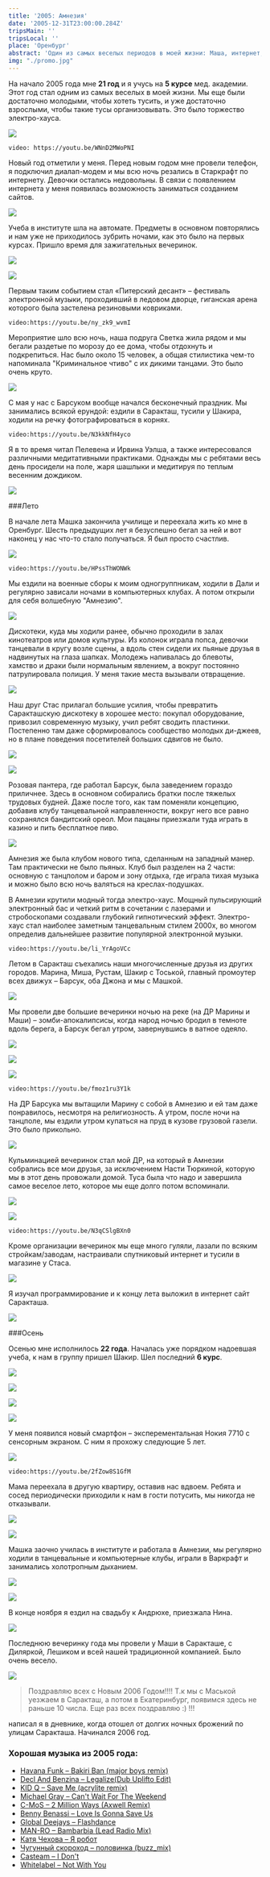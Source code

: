 ```yaml
---
title: '2005: Амнезия'
date: '2005-12-31T23:00:00.284Z'
tripsMain: ''
tripsLocal: ''
place: 'Оренбург'
abstract: 'Один из самых веселых периодов в моей жизни: Маша, интернет, хорошая музыка и отличные вечеринки.'
img: "./promo.jpg"
---
```


На начало 2005 года мне **21 год** и я учусь на **5 курсе** мед. академии. Этот год стал одним из самых веселых в моей жизни. Мы еще были достаточно молодыми, чтобы хотеть тусить, и уже достаточно взрослыми, чтобы такие тусы организовывать. Это было торжество электро-хауса.

![](m/badger-2mix.jpg)

`video: https://youtu.be/WNnD2MWoPNI`

Новый год отметили у меня. Перед новым годом мне провели телефон, я подключил диалап-модем и мы всю ночь резались в Старкрафт по интернету. Девочки остались недовольны. В связи с появлением интернета у меня появилась возможность заниматься созданием сайтов.

![](m/2005-01-04-v.jpg)

Учеба в институте шла на автомате. Предметы в основном повторялись и нам уже не приходилось зубрить ночами, как это было на первых курсах. Пришло время для зажигательных вечеринок.

![](m/2005-02-15-v.jpg)

![](m/2005-02-12-v.jpg)

Первым таким событием стал «Питерский десант» &ndash; фестиваль электронной музыки, проходивший в ледовом дворце, гиганская арена которого была застелена резиновыми ковриками.

`video:https://youtu.be/ny_zk9_wvmI`

Мероприятие шло всю ночь, наша подруга Светка жила рядом и мы бегали раздетые по морозу до ее дома, чтобы отдохнуть и подкрепиться. Нас было около 15 человек, а общая стилистика чем-то напоминала "Криминальное чтиво" с их дикими танцами. Это было очень круто.

![](m/sveta-osen.jpg)

С мая у нас с Барсуком вообще начался бесконечный праздник. Мы занимались всякой ерундой: ездили в Саракташ, тусили у Шакира, ходили на речку фотографироваться в корнях. 

`video:https://youtu.be/N3kkNfH4yco`

Я в то время читал Пелевена и Ирвина Уэлша, а также интересовался различными медитативными практиками. Однажды мы с ребятами весь день просидели на поле, жаря шашлыки и медитируя по теплым весенним дождиком. 

![](m/2005-02-06-v.jpg)

###Лето

В начале лета Машка закончила училище и переехала жить ко мне в Оренбург. Шесть предыдущих лет я безуспешно бегал за ней и вот наконец у нас что-то стало получаться. Я был просто счастлив. 

![](m/2005-03-02-v1.jpg)

`video:https://youtu.be/HPssThWONWk`

Мы ездили на военные сборы к моим одногруппникам, ходили в Дали и регулярно зависали ночами в компьютерных клубах. А потом открыли для себя волшебную "Амнезию". 

![](m/2005-03-04.JPG)

Дискотеки, куда мы ходили ранее, обычно проходили в залах кинотеатров или домов культуры. Из колонок играла попса, девочки танцевали в кругу возле сцены, а вдоль стен сидели их пьяные друзья в надвинутых на глаза шапках. Молодежь напивалась до блевоты, хамство и драки были нормальным явлением, а вокруг постоянно патрулировала полиция. У меня такие места вызывали отвращение. 

![](dop/disco.jpg)

Наш друг Стас прилагал большие усилия, чтобы превратить Саракташскую дискотеку в хорошее место: покупал оборудование, привозил современную музыку, учил ребят сводить пластинки. Постепенно там даже сформировалось сообщество молодых ди-джеев, но в плане поведения посетителей больших сдвигов не было.

![](dop/2009-01-IMG_2147.jpg)

![](m/2005-03-12-m.jpg)

Розовая пантера, где работал Барсук, была заведением гораздо приличнее. Здесь в основном собирались братки после тяжелых трудовых будней. Даже после того, как там поменяли концепцию, добавив клубу танцевальной направленности, вокруг него все равно сохранялся бандитский ореол. Мои пацаны приезжали туда играть в казино и пить бесплатное пиво.

![](dop/2005-04-017.jpg)

Амнезия же была клубом нового типа, сделанным на западный манер. Там практически не было пьяных. Клуб был разделен на 2 части: основную с танцполом и баром и зону отдыха, где играла тихая музыка и можно было всю ночь валяться на креслах-подушках. 

В Амнезии крутили модный тогда электро-хаус. Мощный пульсирующий электронный бас и четкий ритм в сочетании с лазерами и стробоскопами создавали глубокий гипнотический эффект. Электро-хаус стал наиболее заметным танцевальным стилем 2000х, во многом определив дальнейшее развитие популярной электронной музыки.

`video:https://youtu.be/li_YrAgoVCc`

Летом в Саракташ съехались наши многочисленные друзья из других городов. Марина, Миша, Рустам, Шакир с Тоськой, главный промоутер всех движух – Барсук, оба Джона и мы с Машкой.

![](m/2005-03-03-v.jpg)

Мы провели две большие вечеринки ночью на реке (на ДР Марины и Маши) – зомби-апокалипсисы, когда народ ночью бродил в темноте вдоль берега, а Барсук бегал утром, завернувшись в ватное одеяло.

![](m/2005-03-22-.jpg)

![](m/2005-03-23-v2.jpg)

![](m/2005-03-25.jpg)

`video:https://youtu.be/fmoz1ru3Y1k`

На ДР Барсука мы вытащили Марину с собой в Амнезию и ей там даже понравилось, несмотря на религиозность. А утром, после ночи на танцполе, мы ездили утром купаться на пруд в кузове грузовой газели. Это было прикольно.

![](m/2005-03-03-mar.jpg)

Кульминацией вечеринок стал мой ДР, на который в Амнезии собрались все мои друзья, за исключением Насти Тюркиной, которую мы в этот день провожали домой. Туса была что надо и завершила самое веселое лето, которое мы еще долго потом вспоминали.

![](m/2005-03-05-v.jpg)

![](m/2005-03-17-v.jpg)

`video:https://youtu.be/N3qCSlgBXn0`

Кроме организации вечеринок мы еще много гуляли, лазали по всяким стройкам/заводам, настраивали спутниковый интернет и тусили в магазине у Стаса. 

![](m/2005-03-26.jpg)

Я изучал программирование и к концу лета выложил в интернет сайт Саракташа.

![](m/saraktash.ru2005.jpg)

###Осень

Осенью мне исполнилось **22 года**. Началась уже порядком надоевшая учеба, к нам в группу пришел Шакир. Шел последний **6 курс**.

![](m/2005-04-orgma-08-v.jpg)

![](m/2005-04-orgma-14-m.jpg)

![](m/2005-04-orgma-19-v.jpg)

![](m/2005-04-orgma-20.jpg)

У меня появился новый смартфон – эксперементальная Нокия 7710 с сенсорным экраном. С ним я прохожу следующие 5 лет.

![](dop/nokia7710.jpg)

`video:https://youtu.be/2fZow8S1GfM`

Мама переехала в другую квартиру, оставив нас вдвоем. Ребята и сосед периодически приходили к нам в гости потусить, мы никогда не отказывали.

![](m/2005-04-001-v.jpg)

![](m/2005-04-012.JPG)

Машка заочно училась в институте и работала в Амнезии, мы регулярно ходили в танцевальные и компьютерные клубы, играли в Варкрафт и занимались холотропным дыханием. 

![](m/2005-04-007-v.jpg)

![](m/2005-04-018-v.jpg)

В конце ноября я ездил на свадьбу к Андрюхе, приезжала Нина. 

![](m/2005-04-011-v.jpg)

Последнюю вечеринку года мы провели у Маши в Саракташе, с Диляркой, Лешиком и всей нашей традиционной компанией. Было очень весело.

![](m/2006-01-4-m.jpg)

> Поздравляю всех с Новым 2006 Годом!!!! Т.к мы с Маськой уезжаем в Саракташ, а потом в Екатеринбург, появимся здесь не раньше 10 числа. Еще раз всех поздравляю :) !!!

написал я в дневнике, когда отошел от долгих ночных брожений по улицам Саракташа. Начинался 2006 год.

### Хорошая музыка из 2005 года:

- [Havana Funk – Bakiri Ban (major boys remix)](https://youtu.be/ny_zk9_wvmI)
- [Decl And Benzina – Legalize(Dub Uplifto Edit)](https://drive.gybka.com/song/48003353/Decl_And_Legalize_-_Benzina_Dub_Uplifto_Edit/)
- [KID Q – Save Me (acrylite remix)](https://ru235.iplayer.info/song/78765603/KID_Q_-_Save_Me_acrylite_remix/)
- [Michael Gray – Can't Wait For The Weekend](https://youtu.be/N3kkNfH4yco)
- [C-MoS – 2 Million Ways (Axwell Remix)](https://youtu.be/HPssThWONWk)
- [Benny Benassi – Love Is Gonna Save Us](https://youtu.be/ORRRKqn39o4s)
- [Global Deejays – Flashdance](https://youtu.be/w2ohwM9iO6k)
- [MAN-RO – Bambarbia (Lead Radio Mix)](https://youtu.be/N3qCSlgBXn0)
- [Катя Чехова – Я робот](https://youtu.be/fmoz1ru3Y1k)
- [Чугунный скороход – половинка (buzz_mix)](https://youtu.be/8cV6ndTWZns)
- [Casteam – I Don't](https://youtu.be/XP-7RpLnShM)
- [Whitelabel – Not With You](https://youtu.be/2fZow8S1GfM)
